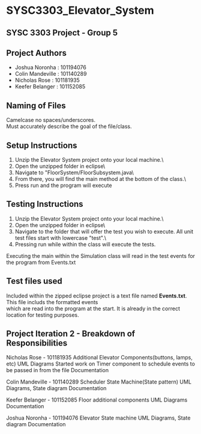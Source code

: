 # SYSC3303_Elevator_System

## SYSC 3303 Project - Group 5

## Project Authors

* Joshua Noronha : 101194076
* Colin Mandeville : 101140289
* Nicholas Rose : 101181935
* Keefer Belanger : 101152085

## Naming of Files
Camelcase no spaces/underscores.\
Must accurately describe the goal of the file/class.

## Setup Instructions
1. Unzip the Elevator System project onto your local machine.\
2. Open the unzipped folder in eclipse\
3. Navigate to "FloorSystem/FloorSubsystem.java\
4. From there, you will find the main method at the bottom of the class.\
5. Press run and the program will execute

## Testing Instructions
1. Unzip the Elevator System project onto your local machine.\
2. Open the unzipped folder in eclipse\
3. Navigate to the folder that will offer the test you wish to execute. All unit test files start with lowercase "test".\
4. Pressing run while within the class will execute the tests.

Executing the main within the Simulation class will read in the test events for the program from Events.txt

## Test files used
Included within the zipped eclipse project is a text file named <b>Events.txt</b>. This file includs the formatted events\
which are read into the program at the start. It is already in the correct location for testing purposes.

## Project Iteration 2 - Breakdown of Responsibilities

Nicholas Rose - 101181935
Additional Elevator Components(buttons, lamps, etc)
UML Diagrams
Started work on Timer component to schedule events to be passed in from the file
Documentation

Colin Mandeville - 101140289
Scheduler State Machine(State pattern)
UML Diagrams, State diagram
Documentation

Keefer Belanger - 101152085
Floor additional components
UML Diagrams
Documentation

Joshua Noronha - 101194076
Elevator State machine
UML Diagrams, State diagram
Documentation
